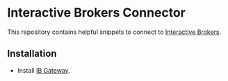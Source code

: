 # Interactive Brokers Connector

This repository contains helpful snippets to connect to [Interactive Brokers](https://www.interactivebrokers.com).

## Installation

- Install [IB Gateway](https://www.interactivebrokers.eu/de/?f=16457).
